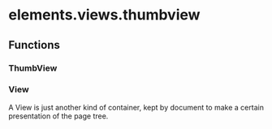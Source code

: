 # elements.views.thumbview


## Functions

### ThumbView
### View
A View is just another kind of container, kept by document to make a certain presentation of the page tree.
